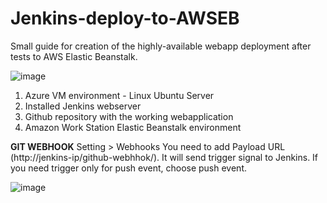 # Jenkins-deploy-to-AWSEB
Small guide for creation of the highly-available webapp deployment after tests to AWS Elastic Beanstalk.

![image](https://github.com/MrEkoebve/Jenkins-deploy-to-AWSEB/assets/74951744/be9f79fe-08fb-4457-9496-3c2e2c45603d)

1. Azure VM environment - Linux Ubuntu Server
2. Installed Jenkins webserver 
3. Github repository with the working webapplication
4. Amazon Work Station Elastic Beanstalk environment

**GIT WEBHOOK**
Setting > Webhooks
You need to add Payload URL (http://jenkins-ip/github-webhhok/). It will send trigger signal to Jenkins. If you need trigger only for push event, choose push event. 

![image](https://github.com/MrEkoebve/Jenkins-deploy-to-AWSEB/assets/74951744/eaa85f96-22e5-460c-bef5-2e9330ed241f)
